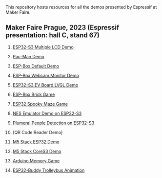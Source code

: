This repository hosts resources for all the demos presented by Espressif at Maker Faire.

Maker Faire Prague, 2023 (Espressif presentation: hall C, stand 67)
------------------------
1. [ESP32-S3 Multiple LCD Demo](https://github.com/espzav/Multiple-LCD-Demo)

2. [Pac-Man Demo](https://github.com/SuGlider/Pacman)

3. [ESP-Box Default Demo](https://github.com/espressif/esp-box/tree/master/examples/factory_demo)

4. [ESP-Box Webcam Monitor Demo](https://github.com/espzav/UVC-Camera-and-MSC-LVGL-Example)

5. [ESP32-S3 EV Board LVGL Demo](https://github.com/espressif/esp-bsp/tree/master/examples/display_lvgl_demos)

6. [ESP-Box Brick Game](https://doc.embedded-wizard.de/getting-started-esp32)

7. [ESP32 Spooky Maze Game](https://github.com/georgik/esp32-spooky-maze-game)

8. [NES Emulator Demo on ESP32-S3](https://github.com/espzav/esp32-nesemu/tree/idf_5.0)

9. [Plumerai People Detection on ESP32-S3](https://docs.plumerai.com/1.10/people_detection_esp32_s3_demo/)

10. [QR Code Reader Demo]

11. [M5 Stack ESP32 Demo](https://github.com/m5stack/Core2-for-AWS-IoT-Kit/tree/master/Factory-Firmware)

12. [M5 Stack CoreS3 Demo](https://github.com/m5stack/M5CoreS3/tree/main)

13. [Arduino Memory Game](https://github.com/PilnyTomas/arduino-memory-game/tree/maker_fair)

14. [ESP32-Buddy Trolleybus Animation](https://github.com/georgik/esp32-buddy-rs/blob/main/examples/car.rs)